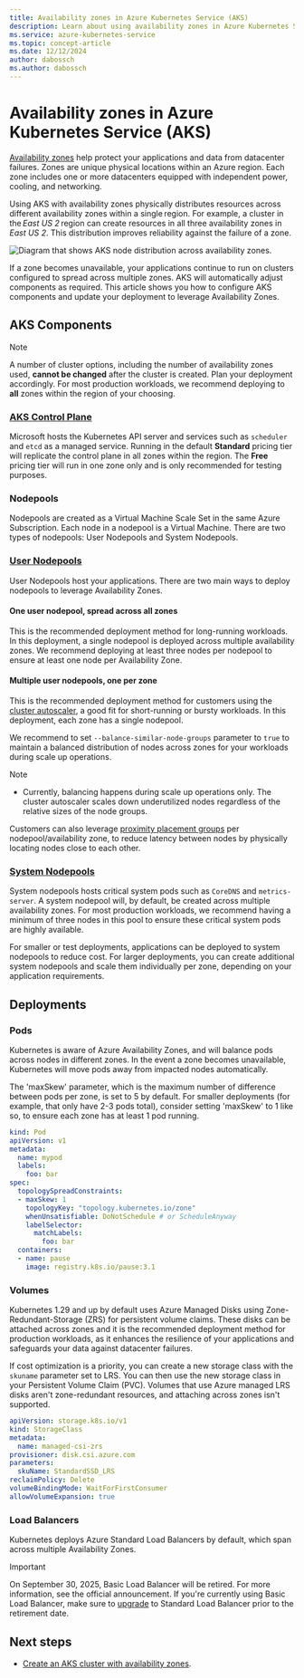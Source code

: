 ```yaml
---
title: Availability zones in Azure Kubernetes Service (AKS)
description: Learn about using availability zones in Azure Kubernetes Service (AKS) to increase the availability of your applications.
ms.service: azure-kubernetes-service
ms.topic: concept-article
ms.date: 12/12/2024
author: dabossch
ms.author: dabossch
---
```


# Availability zones in Azure Kubernetes Service (AKS)
[Availability zones](/azure/reliability/availability-zones-overview) help protect your applications and data from datacenter failures. Zones are unique physical locations within an Azure region. Each zone includes one or more datacenters equipped with independent power, cooling, and networking.

Using AKS with availability zones physically distributes resources across different availability zones within a single region. For example, a cluster in the *East US 2* region can create resources in all three availability zones in *East US 2*. This distribution improves reliability against the failure of a zone.

![Diagram that shows AKS node distribution across availability zones.](media/availability-zones/aks-availability-zones.png)

If a zone becomes unavailable, your applications continue to run on clusters configured to spread across multiple zones. AKS will automatically adjust components as required. This article shows you how to configure AKS components and update your deployment to leverage Availability Zones.

## AKS Components

> [!NOTE]
> A number of cluster options, including the number of availability zones used, **cannot be changed** after the cluster is created. Plan your deployment accordingly. For most production workloads, we recommend deploying to **all** zones within the region of your choosing.

### [AKS Control Plane](/azure/aks/core-aks-concepts#control-plane)
Microsoft hosts the Kubernetes API server and services such as `scheduler` and `etcd` as a managed service. Running in the default **Standard** pricing tier will replicate the control plane in all zones within the region. The **Free** pricing tier will run in one zone only and is only recommended for testing purposes.

### Nodepools
Nodepools are created as a Virtual Machine Scale Set in the same Azure Subscription. Each node in a nodepool is a Virtual Machine. There are two types of nodepools: User Nodepools and System Nodepools.

### [User Nodepools](/azure/aks/create-node-pools)
User Nodepools host your applications. There are two main ways to deploy nodepools to leverage Availability Zones.

#### One user nodepool, spread across all zones
This is the recommended deployment method for long-running workloads. 
In this deployment, a single nodepool is deployed across multiple availability zones. We recommend deploying at least three nodes per nodepool to ensure at least one node per Availability Zone.

#### Multiple user nodepools, one per zone
This is the recommended deployment method for customers using the [cluster autoscaler](./cluster-autoscaler-overview.md), a good fit for short-running or bursty workloads. In this deployment, each zone has a single nodepool.

We recommend to set `--balance-similar-node-groups` parameter to `true` to maintain a balanced distribution of nodes across zones for your workloads during scale up operations.

> [!NOTE]
> * Currently, balancing happens during scale up operations only. The cluster autoscaler scales down underutilized nodes regardless of the relative sizes of the node groups.

Customers can also leverage [proximity placement groups](/azure/aks/reduce-latency-ppg) per nodepool/availability zone, to reduce latency between nodes by physically locating nodes close to each other.

### [System Nodepools](/azure/aks/use-system-pools)
 System nodepools hosts critical system pods such as `CoreDNS` and `metrics-server`. A system nodepool will, by default, be created across multiple availability zones. For most production workloads, we recommend having a minimum of three nodes in this pool to ensure these critical system pods are highly available.

For smaller or test deployments, applications can be deployed to system nodepools to reduce cost.
For larger deployments, you can create additional system nodepools and scale them individually per zone, depending on your application requirements.

## Deployments

### Pods
Kubernetes is aware of Azure Availability Zones, and will balance pods across nodes in different zones. In the event a zone becomes unavailable, Kubernetes will move pods away from impacted nodes automatically.

The 'maxSkew' parameter, which is the maximum number of difference between pods per zone, is set to 5 by default. For smaller deployments (for example, that only have 2-3 pods total), consider setting 'maxSkew' to 1 like so, to ensure each zone has at least 1 pod running.

```yaml
kind: Pod
apiVersion: v1
metadata:
  name: mypod
  labels:
    foo: bar
spec:
  topologySpreadConstraints:
  - maxSkew: 1
    topologyKey: "topology.kubernetes.io/zone"
    whenUnsatisfiable: DoNotSchedule # or ScheduleAnyway
    labelSelector:
      matchLabels:
        foo: bar
  containers:
  - name: pause
    image: registry.k8s.io/pause:3.1
```

### Volumes
Kubernetes 1.29 and up by default uses Azure Managed Disks using Zone-Redundant-Storage (ZRS) for persistent volume claims. These disks can be attached across zones and it is the recommended deployment method for production workloads, as it enhances the resilience of your applications and safeguards your data against datacenter failures.

If cost optimization is a priority, you can create a new storage class with the `skuname` parameter set to LRS. You can then use the new storage class in your Persistent Volume Claim (PVC). Volumes that use Azure managed LRS disks aren't zone-redundant resources, and attaching across zones isn't supported.

```yaml
apiVersion: storage.k8s.io/v1
kind: StorageClass
metadata:
  name: managed-csi-zrs
provisioner: disk.csi.azure.com
parameters:
  skuName: StandardSSD_LRS
reclaimPolicy: Delete
volumeBindingMode: WaitForFirstConsumer
allowVolumeExpansion: true
```

### Load Balancers
Kubernetes deploys Azure Standard Load Balancers by default, which span across multiple Availability Zones.

> [!IMPORTANT]
> On September 30, 2025, Basic Load Balancer will be retired. For more information, see the official announcement. If you're currently using Basic Load Balancer, make sure to [upgrade](/azure/load-balancer/load-balancer-basic-upgrade-guidance) to Standard Load Balancer prior to the retirement date.

## Next steps

* [Create an AKS cluster with availability zones](./availability-zones.md).